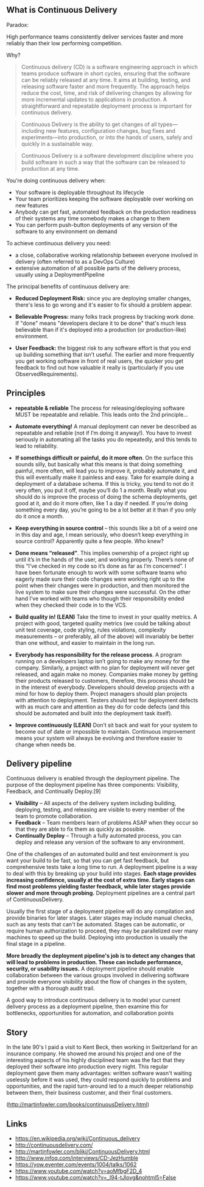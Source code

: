 ## What is Continuous Delivery

Paradox:

High performance teams consistently deliver services faster and more 
reliably than their low performing competition.

Why?

> Continuous delivery (CD) is a software engineering approach in which teams
> produce software in short cycles, ensuring that the software can be reliably
> released at any time. It aims at building, testing, and releasing software
> faster and more frequently. The approach helps reduce the cost, time, and risk
> of delivering changes by allowing for more incremental updates to applications
> in production. A straightforward and repeatable deployment process is
> important for continuous delivery.


> Continuous Delivery is the ability to get changes of all types—including new
> features, configuration changes, bug fixes and experiments—into production, or
> into the hands of users, safely and quickly in a sustainable way.


> Continuous Delivery is a software development discipline where you build
> software in such a way that the software can be released to production at any
> time.

You’re doing continuous delivery when:

* Your software is deployable throughout its lifecycle
* Your team prioritizes keeping the software deployable over working on new features
* Anybody can get fast, automated feedback on the production readiness of their
  systems any time somebody makes a change to them
* You can perform push-button deployments of any version of the software to any
  environment on demand

To achieve continuous delivery you need:

* a close, collaborative working relationship between everyone involved 
  in delivery (often referred to as a DevOps Culture)
* extensive automation of all possible parts of the delivery process, 
  usually using a DeploymentPipeline
  
The principal benefits of continuous delivery are:


* **Reduced Deployment Risk:** since you are deploying smaller changes, 
  there's less to go wrong and it's easier to fix should a problem appear.

* **Believable Progress:** many folks track progress by tracking work done. If
  "done" means "developers declare it to be done" that's much less believable
  than if it's deployed into a production (or production-like) environment.

* **User Feedback:** the biggest risk to any software effort is that you end up
  building something that isn't useful. The earlier and more frequently you get
  working software in front of real users, the quicker you get feedback to find
  out how valuable it really is (particularly if you use ObservedRequirements).
  
## Principles

* **repeatable & reliable** The process for releasing/deploying software MUST be
  repeatable and reliable. This leads onto the 2nd principle…

* **Automate everything!** A manual deployment can never be described as
  repeatable and reliable (not if I’m doing it anyway!). You have to invest
  seriously in automating all the tasks you do repeatedly, and this tends to
  lead to reliability.

* **If somethings difficult or painful, do it more often**. On the surface this
  sounds silly, but basically what this means is that doing something painful,
  more often, will lead you to improve it, probably automate it, and this will
  eventually make it painless and easy. Take for example doing a deployment of a
  database schema. If this is tricky, you tend to not do it very often, you put
  it off, maybe you’ll do 1 a month. Really what you should do is improve the
  process of doing the schema deployments, get good at it, and do it more often,
  like 1 a day if needed. If you’re doing something every day, you’re going to
  be a lot better at it than if you only do it once a month.

* **Keep everything in source control** – this sounds like a bit of a weird one
  in this day and age, I mean seriously, who doesn’t keep everything in source
  control? Apparently quite a few people. Who knew?

* **Done means “released”**. This implies ownership of a project right up until
  it’s in the hands of the user, and working properly. There’s none of this
  “I’ve checked in my code so it’s done as far as I’m concerned”. I have been
  fortunate enough to work with some software teams who eagerly made sure their
  code changes were working right up to the point when their changes were in
  production, and then monitored the live system to make sure their changes were
  successful. On the other hand I’ve worked with teams who though their
  responsibility ended when they checked their code in to the VCS.

* **Build quality in! (LEAN)** Take the time to invest in your quality metrics.
  A project with good, targeted quality metrics (we could be talking about unit
  test coverage, code styling, rules violations, complexity measurements – or
  preferably, all of the above) will invariably be better than one without, and
  easier to maintain in the long run.

* **Everybody has responsibility for the release process**. A program running on
  a developers laptop isn’t going to make any money for the company. Similarly,
  a project with no plan for deployment will never get released, and again make
  no money. Companies make money by getting their products released to
  customers, therefore, this process should be in the interest of everybody.
  Developers should develop projects with a mind for how to deploy them. Project
  managers should plan projects with attention to deployment. Testers should
  test for deployment defects with as much care and attention as they do for
  code defects (and this should be automated and built into the deployment task
  itself).

* **Improve continuously (LEAN)** Don’t sit back and wait for your system to
  become out of date or impossible to maintain. Continuous improvement means
  your system will always be evolving and therefore easier to change when needs
  be.
  

## Delivery pipeline

Continuous delivery is enabled through the deployment pipeline. The purpose of
the deployment pipeline has three components: Visibility, Feedback, and
Continually Deploy.[9]


* **Visibility** – All aspects of the delivery system including building,
  deploying, testing, and releasing are visible to every member of the team to
  promote collaboration.
* **Feedback** – Team members learn of problems ASAP when they occur so that
  they are able to fix them as quickly as possible.
* **Continually Deploy** – Through a fully automated process, you can deploy and
  release any version of the software to any environment.


One of the challenges of an automated build and test environment is you want
your build to be fast, so that you can get fast feedback, but comprehensive
tests take a long time to run. A deployment pipeline is a way to deal with this
by breaking up your build into stages. **Each stage provides increasing
confidence, usually at the cost of extra time. Early stages can find most
problems yielding faster feedback, while later stages provide slower and more
through probing.** Deployment pipelines are a central part of
ContinuousDelivery.

Usually the first stage of a deployment pipeline will do any compilation and
provide binaries for later stages. Later stages may include manual checks, such
as any tests that can't be automated. Stages can be automatic, or require human
authorization to proceed, they may be parallelized over many machines to speed
up the build. Deploying into production is usually the final stage in a
pipeline.

**More broadly the deployment pipeline's job is to detect any changes that will
lead to problems in production. These can include performance, security, or
usability issues.** A deployment pipeline should enable collaboration between the
various groups involved in delivering software and provide everyone visibility
about the flow of changes in the system, together with a thorough audit trail.

A good way to introduce continuous delivery is to model your current delivery
process as a deployment pipeline, then examine this for bottlenecks,
opportunities for automation, and collaboration points


## Story 

In the late 90's I paid a visit to Kent Beck, then working in Switzerland for an
insurance company. He showed me around his project and one of the interesting
aspects of his highly disciplined team was the fact that they deployed their
software into production every night. This regular deployment gave them many
advantages: written software wasn't waiting uselessly before it was used, they
could respond quickly to problems and opportunities, and the rapid turn-around
led to a much deeper relationship between them, their business customer, and
their final customers.

(http://martinfowler.com/books/continuousDelivery.html)


## Links

* https://en.wikipedia.org/wiki/Continuous_delivery
* http://continuousdelivery.com/
* http://martinfowler.com/bliki/ContinuousDelivery.html
* http://www.infoq.com/interviews/CD-JezHumble
* https://yow.eventer.com/events/1004/talks/1062
* https://www.youtube.com/watch?v=aoMfbgF2D_4
* https://www.youtube.com/watch?v=_I94-tJlovg&nohtml5=False
